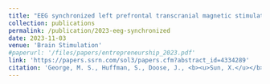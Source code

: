 ```yaml
---
title: "EEG synchronized left prefrontal transcranial magnetic stimulation (TMS) for treatment resistant depression is feasible and produces an entrainment dependent clinical response: a randomized controlled double blind clinical trial"
collection: publications
permalink: /publication/2023-eeg-synchronized
date: 2023-11-03
venue: 'Brain Stimulation'
#paperurl: '/files/papers/entrepreneurship_2023.pdf' 
link: 'https://papers.ssrn.com/sol3/papers.cfm?abstract_id=4334289'
citation: 'George, M. S., Huffman, S., Doose, J., <b><u>Sun, X.</u></b>, Dancy, M., Faller, J., ... & Brown, T. (2023). EEG synchronized left prefrontal transcranial magnetic stimulation (TMS) for treatment resistant depression is feasible and produces an entrainment dependent clinical response: a randomized controlled double blind clinical trial. Available at SSRN 4334289. (Under Revision at <i>Brain Stimulation</i>)'
---
```

